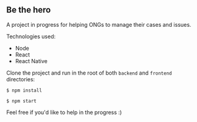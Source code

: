 ## Be the hero 

A project in progress for helping ONGs to manage their cases and issues.

Technologies used:
- Node
- React
- React Native

Clone the project and run in the root of both `backend` and `frontend` directories:
```
$ npm install
```
```
$ npm start
```

Feel free if you'd like to help in the progress :)




